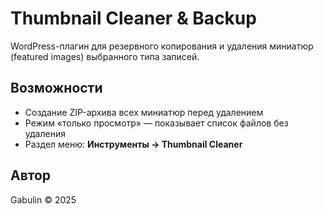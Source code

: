 # Thumbnail Cleaner & Backup

WordPress-плагин для резервного копирования и удаления миниатюр (featured images) выбранного типа записей.

## Возможности
- Создание ZIP-архива всех миниатюр перед удалением  
- Режим «только просмотр» — показывает список файлов без удаления  
- Раздел меню: **Инструменты → Thumbnail Cleaner**

## Автор
Gabulin © 2025
